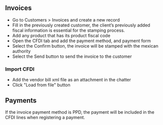 ## Invoices

- Go to Customers > Invoices and create a new record
- Fill in the previously created customer, the client’s previously added
   fiscal information is essential for the stamping process.
- Add any product that has its product fiscal code
- Open the CFDI tab and add the payment method, and payment form
- Select the Confirm button, the invoice will be stamped with the mexican
  authority
- Select the Send button to send the invoice to the customer

### Import CFDI

- Add the vendor bill xml file as an attachment in the chatter
- Click "Load from file" button

## Payments

If the invoice payment method is PPD, the payment will be included in the
CFDI lines when registering a payment.
